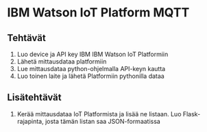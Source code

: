 
# IBM Watson IoT Platform MQTT

## Tehtävät

 1. Luo device ja API key IBM IBM Watson IoT Platformiin
 2. Lähetä mittausdataa platformiin
 3. Lue mittausdataa python-ohjelmalla API-keyn kautta
 4. Luo toinen laite ja lähetä Platformiin pythonilla dataa

## Lisätehtävät

 1. Kerää mittausdataa IoT Platformista ja lisää ne listaan. Luo Flask-rajapinta, josta tämän listan saa JSON-formaatissa
 